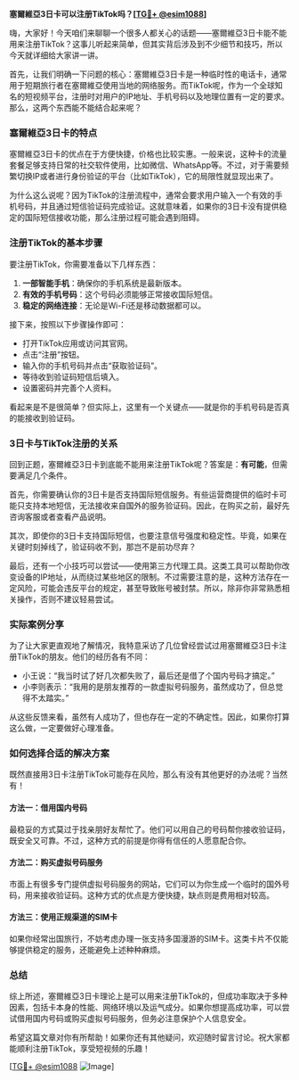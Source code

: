 **塞爾維亞3日卡可以注册TikTok吗？[[TG💪+ @esim1088](https://t.me/s/esim1088)]**

嗨，大家好！今天咱们来聊聊一个很多人都关心的话题——塞爾維亞3日卡能不能用来注册TikTok？这事儿听起来简单，但其实背后涉及到不少细节和技巧，所以今天就详细给大家讲一讲。

首先，让我们明确一下问题的核心：塞爾維亞3日卡是一种临时性的电话卡，通常用于短期旅行者在塞爾維亞使用当地的网络服务。而TikTok呢，作为一个全球知名的短视频平台，注册时对用户的IP地址、手机号码以及地理位置有一定的要求。那么，这两个东西能不能结合起来呢？

### 塞爾維亞3日卡的特点

塞爾維亞3日卡的优点在于方便快捷，价格也比较实惠。一般来说，这种卡的流量套餐足够支持日常的社交软件使用，比如微信、WhatsApp等。不过，对于需要频繁切换IP或者进行身份验证的平台（比如TikTok），它的局限性就显现出来了。

为什么这么说呢？因为TikTok的注册流程中，通常会要求用户输入一个有效的手机号码，并且通过短信验证码完成验证。这就意味着，如果你的3日卡没有提供稳定的国际短信接收功能，那么注册过程可能会遇到阻碍。

### 注册TikTok的基本步骤

要注册TikTok，你需要准备以下几样东西：

1. **一部智能手机**：确保你的手机系统是最新版本。
2. **有效的手机号码**：这个号码必须能够正常接收国际短信。
3. **稳定的网络连接**：无论是Wi-Fi还是移动数据都可以。

接下来，按照以下步骤操作即可：

- 打开TikTok应用或访问其官网。
- 点击“注册”按钮。
- 输入你的手机号码并点击“获取验证码”。
- 等待收到验证码短信后填入。
- 设置密码并完善个人资料。

看起来是不是很简单？但实际上，这里有一个关键点——就是你的手机号码是否真的能接收到验证码。

### 3日卡与TikTok注册的关系

回到正题，塞爾維亞3日卡到底能不能用来注册TikTok呢？答案是：**有可能**，但需要满足几个条件。

首先，你需要确认你的3日卡是否支持国际短信服务。有些运营商提供的临时卡可能只支持本地短信，无法接收来自国外的服务验证码。因此，在购买之前，最好先咨询客服或者查看产品说明。

其次，即使你的3日卡支持国际短信，也要注意信号强度和稳定性。毕竟，如果在关键时刻掉线了，验证码收不到，那岂不是前功尽弃？

最后，还有一个小技巧可以尝试——使用第三方代理工具。这类工具可以帮助你改变设备的IP地址，从而绕过某些地区的限制。不过需要注意的是，这种方法存在一定风险，可能会违反平台的规定，甚至导致账号被封禁。所以，除非你非常熟悉相关操作，否则不建议轻易尝试。

### 实际案例分享

为了让大家更直观地了解情况，我特意采访了几位曾经尝试过用塞爾維亞3日卡注册TikTok的朋友。他们的经历各有不同：

- 小王说：“我当时试了好几次都失败了，最后还是借了个国内号码才搞定。”
- 小李则表示：“我用的是朋友推荐的一款虚拟号码服务，虽然成功了，但总觉得不太踏实。”

从这些反馈来看，虽然有人成功了，但也存在一定的不确定性。因此，如果你打算这么做，一定要做好心理准备。

### 如何选择合适的解决方案

既然直接用3日卡注册TikTok可能存在风险，那么有没有其他更好的办法呢？当然有！

#### 方法一：借用国内号码
最稳妥的方式莫过于找亲朋好友帮忙了。他们可以用自己的号码帮你接收验证码，既安全又可靠。不过，这种方式的前提是你得有信任的人愿意配合你。

#### 方法二：购买虚拟号码服务
市面上有很多专门提供虚拟号码服务的网站，它们可以为你生成一个临时的国外号码，用来接收验证码。这种方式的优点是方便快捷，缺点则是费用相对较高。

#### 方法三：使用正规渠道的SIM卡
如果你经常出国旅行，不妨考虑办理一张支持多国漫游的SIM卡。这类卡片不仅能够提供稳定的服务，还能避免上述种种麻烦。

### 总结

综上所述，塞爾維亞3日卡理论上是可以用来注册TikTok的，但成功率取决于多种因素，包括卡本身的性能、网络环境以及运气成分。如果你想提高成功率，可以尝试借用国内号码或购买虚拟号码服务，但务必注意保护个人信息安全。

希望这篇文章对你有所帮助！如果你还有其他疑问，欢迎随时留言讨论。祝大家都能顺利注册TikTok，享受短视频的乐趣！

[[TG💪+ @esim1088](https://t.me/s/esim1088) ![Image](https://i.postimg.cc/4NQfJmqS/Snipaste-2025-05-13-00-14-12.png)]